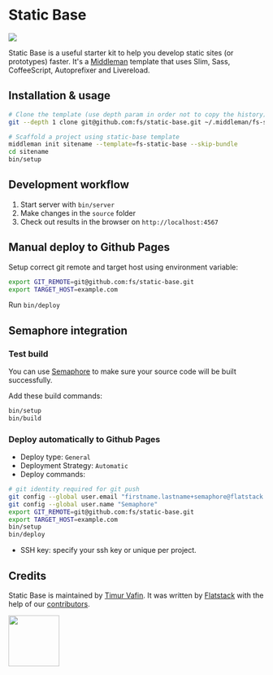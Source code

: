 # Static Base

![](https://semaphoreapp.com/api/v1/projects/09043b51-d38e-4bb9-ac3e-385ef0aebaeb/120867/shields_badge.png)

Static Base is a useful starter kit to help you develop static sites (or prototypes) faster.
It's a [Middleman](https://middlemanapp.com/) template that uses Slim, Sass, CoffeeScript, Autoprefixer and Livereload.

## Installation & usage

```bash
# Clone the template (use depth param in order not to copy the history)
git --depth 1 clone git@github.com:fs/static-base.git ~/.middleman/fs-static-base

# Scaffold a project using static-base template
middleman init sitename --template=fs-static-base --skip-bundle
cd sitename
bin/setup
```

## Development workflow

1. Start server with `bin/server`
2. Make changes in the `source` folder
3. Check out results in the browser on `http://localhost:4567`

## Manual deploy to Github Pages

Setup correct git remote and target host using environment variable:

```bash
export GIT_REMOTE=git@github.com:fs/static-base.git
export TARGET_HOST=example.com
```

Run `bin/deploy`

## Semaphore integration

### Test build

You can use [Semaphore](https://semaphoreci.com) to make sure your source code
will be built successfully.

Add these build commands:

```bash
bin/setup
bin/build
```

### Deploy automatically to Github Pages

* Deploy type: `General`
* Deployment Strategy: `Automatic`
* Deploy commands:

```bash
# git identity required for git push
git config --global user.email "firstname.lastname+semaphore@flatstack.com"
git config --global user.name "Semaphore"
export GIT_REMOTE=git@github.com:fs/static-base.git
export TARGET_HOST=example.com
bin/setup
bin/deploy
```
* SSH key: specify your ssh key or unique per project.


## Credits

Static Base is maintained by [Timur Vafin](http://github.com/timurvafin).
It was written by [Flatstack](http://www.flatstack.com) with the help of our
[contributors](http://github.com/fs/static-base/contributors).

[<img src="http://www.flatstack.com/logo.svg" width="100"/>](http://www.flatstack.com)
